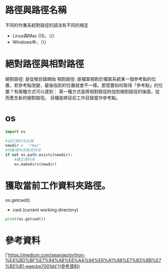 

# 路徑與路徑名稱
不同的作業系統對路徑的語法有不同的規定
- Linux與Mac OS，（/）
- Windows中，（\）

# 絕對路徑與相對路徑
絕對路徑: 是從根目錄開始
相對路徑: 是檔案相對於檔案系統某一個參考點的位置，若參考點改變，最後指到的位置就會不一樣。那麼要如何取得「參考點」的位置？有兩種方式可以達到：
第一種方式是將相對路徑附加到絕對路徑的後面，從而產生新的絕對路徑。
另種是將目前工作目錄當作參考點。
# os 


```python
import os
 
#自訂資料夾名稱
newdir =  'res/'
#判斷資料夾是否存在
if not os.path.exists(newdir):
    #建立資料夾
    os.makedirs(newdir)
```

# 獲取當前工作資料夾路徑。
os.getcwd()
- cwd (current working directory)
```python
print(os.getcwd())
```

# 參考資料
['https://medium.com/seaniap/python-%E4%BD%BF%E7%94%A8%E6%AA%94%E6%A1%88%E7%B3%BB%E7%B5%B1-eaecbe7001dd'](參考資料)
